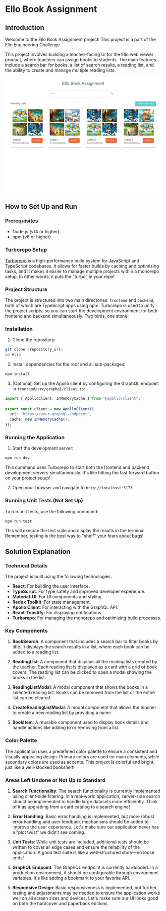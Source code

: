 # Ello Book Assignment

## Introduction

Welcome to the Ello Book Assignment project! This project is a part of the Ello Engineering Challenge.

This project involves building a teacher-facing UI for the Ello web viewer product, where teachers can assign books to students. The main features include a search bar for books, a list of search results, a reading list, and the ability to create and manage multiple reading lists.

![Ello book assignment view](./frontend/public/assets/image.png)

## How to Set Up and Run

### Prerequisites

- Node.js (v14 or higher)
- npm (v6 or higher)

### Turborepo Setup

[Turborepo](https://turborepo.org/) is a high-performance build system for JavaScript and TypeScript codebases. It allows for faster builds by caching and optimizing tasks, and it makes it easier to manage multiple projects within a monorepo setup. In other words, it puts the "turbo" in your repo!

### Project Structure

The project is structured into two main directories: `frontend` and `backend`, both of which are TypeScript apps using npm. Turborepo is used to unify the project scripts, so you can start the development environment for both frontend and backend simultaneously. Two birds, one stone!

### Installation

1. Clone the repository:

```bash
git clone <repository_url>
cd ello
```

2. Install dependencies for the root and all sub-packages:

```bash
npm install
```

3. (Optional) Set up the Apollo client by configuring the GraphQL endpoint in `frontend/src/graphql/client.ts`:

```typescript
import { ApolloClient, InMemoryCache } from "@apollo/client";

export const client = new ApolloClient({
  uri: "https://your-graphql-endpoint",
  cache: new InMemoryCache(),
});
```

### Running the Application

1. Start the development server:

```bash
npm run dev
```

This command uses Turborepo to start both the frontend and backend development servers simultaneously. It's like hitting the fast forward button on your project setup!

2. Open your browser and navigate to `http://localhost:5173`.

### Running Unit Tests (Not Set Up)

To run unit tests, use the following command:

```bash
npm run test
```

This will execute the test suite and display the results in the terminal. Remember, testing is the best way to "shelf" your fears about bugs!

## Solution Explanation

### Technical Details

The project is built using the following technologies:

- **React**: For building the user interface.
- **TypeScript**: For type safety and improved developer experience.
- **Material-UI**: For UI components and styling.
- **Redux Toolkit**: For state management.
- **Apollo Client**: For interacting with the GraphQL API.
- **React-Toastify**: For displaying notifications.
- **Turborepo**: For managing the monorepo and optimizing build processes.

### Key Components

1. **BookSearch**: A component that includes a search bar to filter books by title. It displays the search results in a list, where each book can be added to a reading list.

2. **ReadingList**: A component that displays all the reading lists created by the teacher. Each reading list is displayed as a card with a grid of book covers. The reading list can be clicked to open a modal showing the books in the list.

3. **ReadingListModal**: A modal component that shows the books in a selected reading list. Books can be removed from the list or the entire list can be cleared.

4. **CreateReadingListModal**: A modal component that allows the teacher to create a new reading list by providing a name.

5. **BookItem**: A reusable component used to display book details and handle actions like adding to or removing from a list.

### Color Palette

The application uses a predefined color palette to ensure a consistent and visually appealing design. Primary colors are used for main elements, while secondary colors are used as accents. This project is colorful and bright, just like a well-stocked bookshelf!

### Areas Left Undone or Not Up to Standard

1. **Search Functionality**: The search functionality is currently implemented using client-side filtering. In a real-world application, server-side search should be implemented to handle large datasets more efficiently. Think of it as upgrading from a card catalog to a search engine!

2. **Error Handling**: Basic error handling is implemented, but more robust error handling and user feedback mechanisms should be added to improve the user experience. Let's make sure our application never has a "plot twist" we didn't see coming.

3. **Unit Tests**: While unit tests are included, additional tests should be written to cover all edge cases and ensure the reliability of the application. A good test suite is like a well-structured story—no loose ends!

4. **GraphQL Endpoint**: The GraphQL endpoint is currently hardcoded. In a production environment, it should be configurable through environment variables. It's like adding a bookmark to your favorite API.

5. **Responsive Design**: Basic responsiveness is implemented, but further testing and adjustments may be needed to ensure the application works well on all screen sizes and devices. Let's make sure our UI looks good on both the hardcover and paperback editions.
